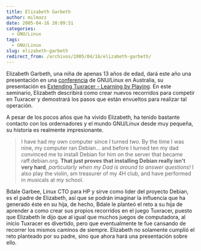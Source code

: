 ```yaml
---
title: Elizabeth Garbeth
author: milmazz
date: 2005-04-16 20:09:51
categories:
  - GNU/Linux
tags:
  - GNU/Linux
slug: elizabeth-garbeth
redirect_from: /archivos/2005/04/16/elizabeth-garbeth/
---
```


Elizabeth Garbeth, una niña de apenas 13 años de edad, dará este año una
presentación en una [conferencia](http://linux.conf.au/) de GNU/Linux en
Australia, su presentación es [Extending Tuxracer - Learning by
Playing](http://linux.conf.au/abstract.php?id=199). En este seminario, Elizabeth
describirá como crear nuevos recorridos para competir en Tuxracer y demostrará
los pasos que están envueltos para realizar tal operación.

A pesar de los pocos años que ha vivido Elizabeth, ha tenido bastante contacto
con los ordernadores y el mundo GNU/Linux desde muy pequeña, su historia es
realmente impresionante.

> I have had my own computer since I turned two. By the time I was nine, my
> computer ran Debian... and before I turned ten my dad convinced me to install
> Debian for him on the server that became raff.debian.org. **That just proves
> that installing Debian really isn't very hard**, _particularly when my Dad is
> around to answer questions!_ I also play the violin, am treasurer of my 4H
> club, and have performed in musicals at my school.

Bdale Garbee, Linux CTO para HP y sirve como lider del proyecto Debian, es el
padre de Elizabeth, así que se podrán imaginar la influencia que ha generado
éste en su hija, de hecho, Bdale le planteó el reto a su hija de aprender a como
crear sus propios recorridos en el juego Tuxracer, puesto que Elizabeth le dijo
que al igual que muchos juegos de computadora, al inicio Tuxracer es divertido,
pero que eventualmente te fue cansando de recorrer los mismos caminos de
siempre. Elizabeth no solamente cumplió el reto planteado por su padre, sino que
ahora hará una presentación sobre ello.
